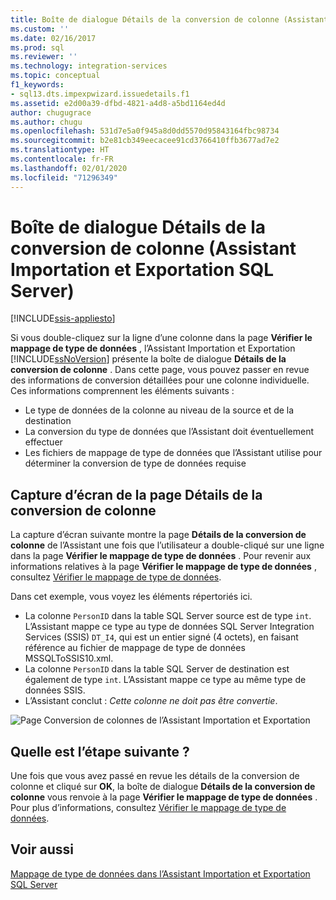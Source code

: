 ```yaml
---
title: Boîte de dialogue Détails de la conversion de colonne (Assistant Importation et Exportation SQL Server) | Microsoft Docs
ms.custom: ''
ms.date: 02/16/2017
ms.prod: sql
ms.reviewer: ''
ms.technology: integration-services
ms.topic: conceptual
f1_keywords:
- sql13.dts.impexpwizard.issuedetails.f1
ms.assetid: e2d00a39-dfbd-4821-a4d8-a5bd1164ed4d
author: chugugrace
ms.author: chugu
ms.openlocfilehash: 531d7e5a0f945a8d0dd5570d95843164fbc98734
ms.sourcegitcommit: b2e81cb349eecacee91cd3766410ffb3677ad7e2
ms.translationtype: HT
ms.contentlocale: fr-FR
ms.lasthandoff: 02/01/2020
ms.locfileid: "71296349"
---
```

# <a name="column-conversion-details-dialog-box-sql-server-import-and-export-wizard"></a>Boîte de dialogue Détails de la conversion de colonne (Assistant Importation et Exportation SQL Server)

[!INCLUDE[ssis-appliesto](../../includes/ssis-appliesto-ssvrpluslinux-asdb-asdw-xxx.md)]


  Si vous double-cliquez sur la ligne d’une colonne dans la page **Vérifier le mappage de type de données** , l’Assistant Importation et Exportation [!INCLUDE[ssNoVersion](../../includes/ssnoversion-md.md)] présente la boîte de dialogue **Détails de la conversion de colonne** . Dans cette page, vous pouvez passer en revue des informations de conversion détaillées pour une colonne individuelle. Ces informations comprennent les éléments suivants :
-   Le type de données de la colonne au niveau de la source et de la destination
-   La conversion du type de données que l’Assistant doit éventuellement effectuer
-   Les fichiers de mappage de type de données que l’Assistant utilise pour déterminer la conversion de type de données requise 

## <a name="screen-shot-of-the-column-conversion-details-page"></a>Capture d’écran de la page Détails de la conversion de colonne 
 La capture d’écran suivante montre la page **Détails de la conversion de colonne** de l’Assistant une fois que l’utilisateur a double-cliqué sur une ligne dans la page **Vérifier le mappage de type de données** . Pour revenir aux informations relatives à la page **Vérifier le mappage de type de données** , consultez [Vérifier le mappage de type de données](../../integration-services/import-export-data/review-data-type-mapping-sql-server-import-and-export-wizard.md).
 
Dans cet exemple, vous voyez les éléments répertoriés ici.
-   La colonne `PersonID` dans la table SQL Server source est de type `int`. L’Assistant mappe ce type au type de données SQL Server Integration Services (SSIS) `DT_I4`, qui est un entier signé (4 octets), en faisant référence au fichier de mappage de type de données MSSQLToSSIS10.xml.
-   La colonne `PersonID` dans la table SQL Server de destination est également de type `int`. L’Assistant mappe ce type au même type de données SSIS.
-   L’Assistant conclut : *Cette colonne ne doit pas être convertie*.
 
  
 ![Page Conversion de colonnes de l’Assistant Importation et Exportation](../../integration-services/import-export-data/media/column-conversion.png "Page Conversion de colonnes de l’Assistant Importation et Exportation") 
  
## <a name="whats-next"></a>Quelle est l’étape suivante ?  
 Une fois que vous avez passé en revue les détails de la conversion de colonne et cliqué sur **OK**, la boîte de dialogue **Détails de la conversion de colonne** vous renvoie à la page **Vérifier le mappage de type de données** . Pour plus d’informations, consultez [Vérifier le mappage de type de données](../../integration-services/import-export-data/review-data-type-mapping-sql-server-import-and-export-wizard.md).  

## <a name="see-also"></a>Voir aussi
[Mappage de type de données dans l’Assistant Importation et Exportation SQL Server](../../integration-services/import-export-data/data-type-mapping-in-the-sql-server-import-and-export-wizard.md)
